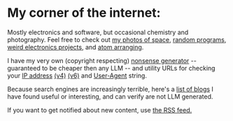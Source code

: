 # My corner of the internet:

Mostly electronics and software, but occasional chemistry and photography.
Feel free to check out [my photos of space](/tags/astro/), [random programs](/tags/software/), [weird electronics projects](/tags/electronics/), and [atom arranging](/tags/chemistry/).

I have my very own (copyright respecting) [nonsense generator](/babble/entry-point) -- guaranteed to be cheaper then any LLM --
and utility URLs for checking your <a href="/whoami">IP address</a> <a href="http://v4.maurycyz.com/whoami">(v4)</a> <a href="http://v6.maurycyz.com/whoami">(v6)</a> and <a href="/whatami">User-Agent</a> string. 

Because search engines are increasingly terrible, here's a [list of blogs](/real_pages/) I have found useful or interesting, and can verify are not LLM generated.

If you want to get notified about new content, use [the RSS feed.](index.xml)


